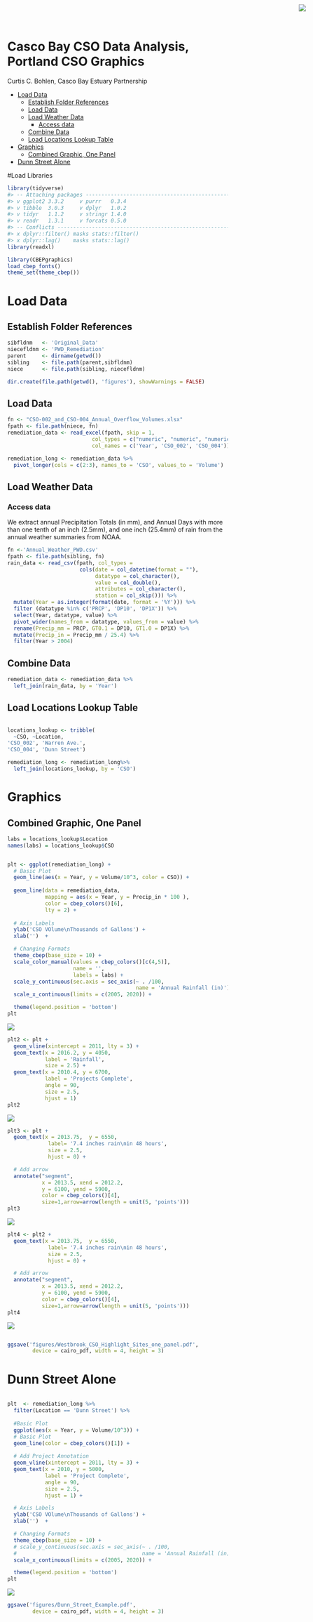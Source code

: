Casco Bay CSO Data Analysis, Portland CSO Graphics
================
Curtis C. Bohlen, Casco Bay Estuary Partnership

  - [Load Data](#load-data)
      - [Establish Folder References](#establish-folder-references)
      - [Load Data](#load-data-1)
      - [Load Weather Data](#load-weather-data)
          - [Access data](#access-data)
      - [Combine Data](#combine-data)
      - [Load Locations Lookup Table](#load-locations-lookup-table)
  - [Graphics](#graphics)
      - [Combined Graphic, One Panel](#combined-graphic-one-panel)
  - [Dunn Street Alone](#dunn-street-alone)

<img
    src="https://www.cascobayestuary.org/wp-content/uploads/2014/04/logo_sm.jpg"
    style="position:absolute;top:10px;right:50px;" />

\#Load Libraries

``` r
library(tidyverse)
#> -- Attaching packages ----------------------------------------------------------------------------------- tidyverse 1.3.0 --
#> v ggplot2 3.3.2     v purrr   0.3.4
#> v tibble  3.0.3     v dplyr   1.0.2
#> v tidyr   1.1.2     v stringr 1.4.0
#> v readr   1.3.1     v forcats 0.5.0
#> -- Conflicts -------------------------------------------------------------------------------------- tidyverse_conflicts() --
#> x dplyr::filter() masks stats::filter()
#> x dplyr::lag()    masks stats::lag()
library(readxl)

library(CBEPgraphics)
load_cbep_fonts()
theme_set(theme_cbep())
```

# Load Data

## Establish Folder References

``` r
sibfldnm   <- 'Original_Data'
niecefldnm <- 'PWD_Remediation'
parent     <- dirname(getwd())
sibling    <- file.path(parent,sibfldnm)
niece      <- file.path(sibling, niecefldnm)

dir.create(file.path(getwd(), 'figures'), showWarnings = FALSE)
```

## Load Data

``` r
fn <- "CSO-002_and_CSO-004_Annual_Overflow_Volumes.xlsx"
fpath <- file.path(niece, fn)
remediation_data <- read_excel(fpath, skip = 1,
                           col_types = c("numeric", "numeric", "numeric"),
                           col_names = c('Year', 'CSO_002', 'CSO_004'))

remediation_long <- remediation_data %>%
  pivot_longer(cols = c(2:3), names_to = 'CSO', values_to = 'Volume')
```

## Load Weather Data

### Access data

We extract annual Precipitation Totals (in mm), and Annual Days with
more than one tenth of an inch (2.5mm), and one inch (25.4mm) of rain
from the annual weather summaries from NOAA.

``` r
fn <-'Annual_Weather_PWD.csv'
fpath <- file.path(sibling, fn)
rain_data <- read_csv(fpath, col_types =
                       cols(date = col_datetime(format = ""),
                            datatype = col_character(),
                            value = col_double(),
                            attributes = col_character(),
                            station = col_skip())) %>%
  mutate(Year = as.integer(format(date, format = '%Y'))) %>%
  filter (datatype %in% c('PRCP', 'DP10', 'DP1X')) %>%
  select(Year, datatype, value) %>%
  pivot_wider(names_from = datatype, values_from = value) %>%
  rename(Precip_mm = PRCP, GT0.1 = DP10, GT1.0 = DP1X) %>%
  mutate(Precip_in = Precip_mm / 25.4) %>%
  filter(Year > 2004)
```

## Combine Data

``` r
remediation_data <- remediation_data %>%
  left_join(rain_data, by = 'Year')
```

## Load Locations Lookup Table

``` r

locations_lookup <- tribble(
  ~CSO, ~Location,
'CSO_002', 'Warren Ave.',
'CSO_004', 'Dunn Street')

remediation_long <- remediation_long%>%
  left_join(locations_lookup, by = 'CSO')
```

# Graphics

## Combined Graphic, One Panel

``` r
labs = locations_lookup$Location
names(labs) = locations_lookup$CSO


plt <- ggplot(remediation_long) +
  # Basic Plot
  geom_line(aes(x = Year, y = Volume/10^3, color = CSO)) +
  
  geom_line(data = remediation_data,
            mapping = aes(x = Year, y = Precip_in * 100 ),
            color = cbep_colors()[6],
            lty = 2) +
   
  # Axis Labels
  ylab('CSO VOlume\nThousands of Gallons') +
  xlab('')  +

  # Changing Formats
  theme_cbep(base_size = 10) +
  scale_color_manual(values = cbep_colors()[c(4,5)],
                     name = '',
                     labels = labs) +
  scale_y_continuous(sec.axis = sec_axis(~ . /100,
                                         name = 'Annual Rainfall (in)')) +
  scale_x_continuous(limits = c(2005, 2020)) +

  theme(legend.position = 'bottom')
plt
```

![](Westbrook_CSO_Revised-Graphics_files/figure-gfm/revised_one_panel-1.png)<!-- -->

``` r
plt2 <- plt +
  geom_vline(xintercept = 2011, lty = 3) +
  geom_text(x = 2016.2, y = 4050,
            label = 'Rainfall',
            size = 2.5) +
  geom_text(x = 2010.4, y = 6700,
            label = 'Projects Complete',
            angle = 90,
            size = 2.5,
            hjust = 1)
plt2
```

![](Westbrook_CSO_Revised-Graphics_files/figure-gfm/add_remediation_line-1.png)<!-- -->

``` r
plt3 <- plt +
  geom_text(x = 2013.75,  y = 6550,
             label= '7.4 inches rain\nin 48 hours',
             size = 2.5,
             hjust = 0) +

  # Add arrow
  annotate("segment",
           x = 2013.5, xend = 2012.2,
           y = 6100, yend = 5900,
           color = cbep_colors()[4],
           size=1,arrow=arrow(length = unit(5, 'points')))
plt3
```

![](Westbrook_CSO_Revised-Graphics_files/figure-gfm/add_rainfall_extreme-1.png)<!-- -->

``` r
plt4 <- plt2 +
  geom_text(x = 2013.75,  y = 6550,
             label= '7.4 inches rain\nin 48 hours',
             size = 2.5,
             hjust = 0) +

  # Add arrow
  annotate("segment",
           x = 2013.5, xend = 2012.2,
           y = 6100, yend = 5900,
           color = cbep_colors()[4],
           size=1,arrow=arrow(length = unit(5, 'points')))
plt4
```

![](Westbrook_CSO_Revised-Graphics_files/figure-gfm/add_both-1.png)<!-- -->

``` r

ggsave('figures/Westbrook_CSO_Highlight_Sites_one_panel.pdf',
        device = cairo_pdf, width = 4, height = 3)
```

# Dunn Street Alone

``` r

plt  <- remediation_long %>%
  filter(Location == 'Dunn Street') %>%
  
  #Basic Plot
  ggplot(aes(x = Year, y = Volume/10^3)) +
  # Basic Plot
  geom_line(color = cbep_colors()[1]) + 
    
  # Add Project Annotation
  geom_vline(xintercept = 2011, lty = 3) +
  geom_text(x = 2010, y = 5000,
            label = 'Project Complete',
            angle = 90,
            size = 2.5,
            hjust = 1) +

  # Axis Labels
  ylab('CSO VOlume\nThousands of Gallons') +
  xlab('')  +

  # Changing Formats
  theme_cbep(base_size = 10) +
  # scale_y_continuous(sec.axis = sec_axis(~ . /100,
  #                                        name = 'Annual Rainfall (in)')) +
  scale_x_continuous(limits = c(2005, 2020)) +

  theme(legend.position = 'bottom')
plt
```

![](Westbrook_CSO_Revised-Graphics_files/figure-gfm/dunn_street-1.png)<!-- -->

``` r
ggsave('figures/Dunn_Street_Example.pdf',
        device = cairo_pdf, width = 4, height = 3)
```
